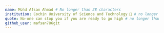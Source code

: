 ```yaml
---
name: Mohd Afsan Ahmad # No longer than 28 characters
institution: Cochin University of Science and Technology 🚩 # no longer than 58 characters
quote: No-one can stop you if you are ready to go high # no longer than 100 characters, avoid using quotes(") to guarantee the format remains the same.
github_user: mafsan786git
---
```

